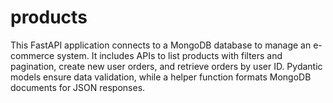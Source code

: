 # products

This FastAPI application connects to a MongoDB database to manage an e-commerce system. 
It includes APIs to list products with filters and pagination, create new user orders, and retrieve orders by user ID. 
Pydantic models ensure data validation, while a helper function formats MongoDB documents for JSON responses.
